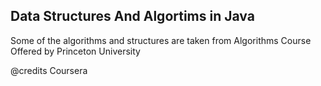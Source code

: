 ## Data Structures And Algortims in Java

Some of the algorithms and structures are taken from Algorithms Course Offered by Princeton University

@credits Coursera
